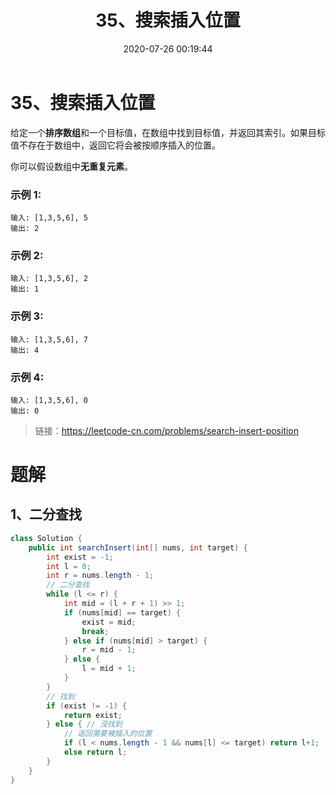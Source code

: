 ﻿---
title: 35、搜索插入位置
categories:
- leetcode
tags:
  - null
date: 2020-07-26 00:19:44
---

# 35、搜索插入位置
给定一个**排序数组**和一个目标值，在数组中找到目标值，并返回其索引。如果目标值不存在于数组中，返回它将会被按顺序插入的位置。

你可以假设数组中**无重复元素**。

### 示例 1:
```
输入: [1,3,5,6], 5
输出: 2
```
### 示例 2:
```
输入: [1,3,5,6], 2
输出: 1
```
### 示例 3:
```
输入: [1,3,5,6], 7
输出: 4
```
### 示例 4:
```
输入: [1,3,5,6], 0
输出: 0
```
> 链接：https://leetcode-cn.com/problems/search-insert-position

# 题解

## 1、二分查找
```java
class Solution {
    public int searchInsert(int[] nums, int target) {
        int exist = -1;
        int l = 0;
        int r = nums.length - 1;
        // 二分查找
        while (l <= r) {
            int mid = (l + r + 1) >> 1;
            if (nums[mid] == target) {
                exist = mid;
                break;
            } else if (nums[mid] > target) {
                r = mid - 1;
            } else {
                l = mid + 1;
            }
        }
        // 找到
        if (exist != -1) {
            return exist;
        } else { // 没找到
            // 返回需要被插入的位置
            if (l < nums.length - 1 && nums[l] <= target) return l+1;
            else return l;
        }
    }
}
```